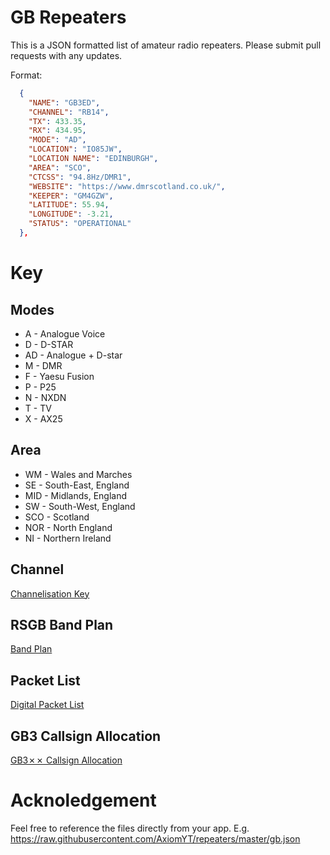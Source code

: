 # GB Repeaters

This is a JSON formatted list of amateur radio repeaters.
Please submit pull requests with any updates.

Format:
```json
  {
    "NAME": "GB3ED",
    "CHANNEL": "RB14",
    "TX": 433.35,
    "RX": 434.95,
    "MODE": "AD",
    "LOCATION": "IO85JW",
    "LOCATION NAME": "EDINBURGH",
    "AREA": "SCO",
    "CTCSS": "94.8Hz/DMR1",
    "WEBSITE": "https://www.dmrscotland.co.uk/",
    "KEEPER": "GM4GZW",
    "LATITUDE": 55.94,
    "LONGITUDE": -3.21,
    "STATUS": "OPERATIONAL"
  },
```

# Key

## Modes
* A - Analogue Voice
* D - D-STAR
* AD - Analogue + D-star
* M - DMR
* F - Yaesu Fusion
* P - P25
* N - NXDN
* T - TV
* X - AX25

## Area

* WM - Wales and Marches
* SE - South-East, England
* MID - Midlands, England
* SW - South-West, England
* SCO - Scotland
* NOR - North England
* NI - Northern Ireland

## Channel

[Channelisation Key](https://github.com/AxiomYT/repeaters/blob/master/Channelisation%20Key.xlsx)

## RSGB Band Plan

[Band Plan](https://github.com/AxiomYT/repeaters/blob/master/rsgb_band_plan_2019%20(1).xls)

## Packet List

[Digital Packet List](https://github.com/AxiomYT/repeaters/blob/master/packetlist.xls)

## GB3 Callsign Allocation

[GB3✗✗ Callsign Allocation](https://github.com/AxiomYT/repeaters/blob/master/GH3%20Callsign%20Allocation.xlsx)

# Acknoledgement

Feel free to reference the files directly from your app. E.g. https://raw.githubusercontent.com/AxiomYT/repeaters/master/gb.json
